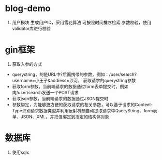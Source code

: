 # blog-demo



1. 用户模块
   生成用户ID，采用雪花算法 可按照时间排序检索
   参数校验，使用validator库进行校验







# gin框架
1. 获取入参的方式 
- querystring，的是URL中?后面携带的参数，例如：/user/search?username=小王子&address=沙河。 获取请求的querystring参数
- 获取form参数，当前端请求的数据通过form表单提交时，例如向/user/search发送一个POST请求
- 获取json参数，当前端请求的数据通过JSON提交时
- 参数绑定，为能够更方便的获取请求的相关参数，可以基于请求的Content-Type识别请求数据类型并利用反射机制自动提取请求中QueryString、form表单、JSON、XML，并把值绑定到指定的结构体对象

# 数据库 
1. 使用sqlx
